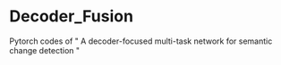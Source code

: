 # Decoder_Fusion
Pytorch codes of " A decoder-focused multi-task network for semantic change detection "
